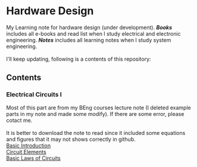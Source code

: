 # Hardware Design
My Learning note for hardware design (under development). ***Books*** includes all e-books and read list when I study electrical and electronic engineering. ***Notes*** includes all learning notes when I study system engineering. <br>
<br>
I'll keep updating, following is a contents of this repository:

## Contents
### Electrical Circuits I
Most of this part are from my BEng courses lecture note (I deleted example parts in my note and made some modify). If there are some error, please cotact me.
<br><br>
It is better to download the note to read since it included some equations and figures that it may not shows correctly in github.
<br>[Basic Introduction](https://github.com/DIJUNLIAO/Hardware_Design/blob/main/Electrical%20Circuits%20I/EC1%20Electrical%20Circuits%20I%20Basic%20Introduction.md)
<br>[Circuit Elements]()
<br>[Basic Laws of Circuits]()

